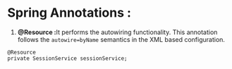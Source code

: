 # Spring Annotations :

  1. <strong>@Resource :</strong>It performs the autowiring functionality. This annotation follows the `autowire=byName` semantics in the XML based configuration.
  ```
  @Resource
  private SessionService sessionService;
  ```
